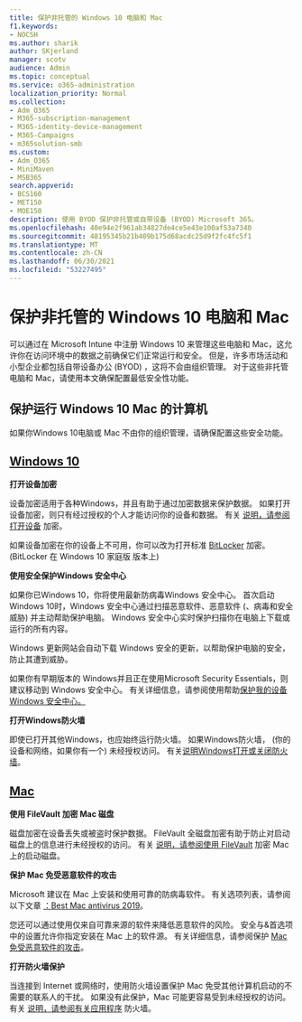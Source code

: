 ```yaml
---
title: 保护非托管的 Windows 10 电脑和 Mac
f1.keywords:
- NOCSH
ms.author: sharik
author: SKjerland
manager: scotv
audience: Admin
ms.topic: conceptual
ms.service: o365-administration
localization_priority: Normal
ms.collection:
- Adm_O365
- M365-subscription-management
- M365-identity-device-management
- M365-Campaigns
- m365solution-smb
ms.custom:
- Adm_O365
- MiniMaven
- MSB365
search.appverid:
- BCS160
- MET150
- MOE150
description: 使用 BYOD 保护非托管或自带设备 (BYOD) Microsoft 365。
ms.openlocfilehash: 40e94e2f961ab34827de4ce5e43e100af53a7340
ms.sourcegitcommit: 48195345b21b409b175d68acdc25d9f2fc4fc5f1
ms.translationtype: MT
ms.contentlocale: zh-CN
ms.lasthandoff: 06/30/2021
ms.locfileid: "53227495"
---
```

# <a name="protect-unmanaged-windows-10-pcs-and-macs"></a>保护非托管的 Windows 10 电脑和 Mac

可以通过在 Microsoft Intune 中注册 Windows 10 来管理这些电脑和 Mac，这允许你在访问环境中的数据之前确保它们正常运行和安全。 但是，许多市场活动和小型企业都包括自带设备办公 (BYOD) ，这将不会由组织管理。 对于这些非托管电脑和 Mac，请使用本文确保配置最低安全性功能。

<!--A Windows 10 PC is considered managed after you have completed the following two steps:

1. You (or the admin) set up device and data protection policies in the [setup  wizard](../business/set-up.md).

2. You have [connected your computer to Azure Active Directory](../business/set-up-windows-devices.md) and use your Microsoft 365 username and password to sign in.
3. --> 

## <a name="protect-a-computer-running-windows-10-or-a-mac"></a>保护运行 Windows 10 Mac 的计算机

<!--If you have a PC that is running Windows 10 that is not connected to Microsoft 365, or a Mac, the Microsoft 365 protections do not apply to it, but here are some things you can do to keep your data secure on these devices as well:
-->
如果你Windows 10电脑或 Mac 不由你的组织管理，请确保配置这些安全功能。

## <a name="windows-10"></a>[Windows 10](#tab/Windows10)

**打开设备加密**<p>

设备加密适用于各种Windows，并且有助于通过加密数据来保护数据。 如果打开设备加密，则只有经过授权的个人才能访问你的设备和数据。 有关 [说明，请参阅打开设备](https://support.microsoft.com/help/4028713/windows-10-turn-on-device-encryption) 加密。

 如果设备加密在你的设备上不可用，你可以改为打开标准 [BitLocker](https://support.microsoft.com/help/4028713/windows-10-turn-on-device-encryption) 加密。  (BitLocker 在 Windows 10 家庭版 版本上)  

**使用安全保护Windows 安全中心**<p>
如果你已Windows 10，你将使用最新防病毒Windows 安全中心。 首次启动Windows 10时，Windows 安全中心通过扫描恶意软件、恶意软件 (、病毒和安全威胁) 并主动帮助保护电脑。 Windows 安全中心实时保护扫描你在电脑上下载或运行的所有内容。

Windows 更新网站会自动下载 Windows 安全的更新，以帮助保护电脑的安全，防止其遭到威胁。

如果你有早期版本的 Windows并且正在使用Microsoft Security Essentials，则建议移动到 Windows 安全中心。 有关详细信息，请参阅使用帮助[保护我的设备Windows 安全中心。](https://support.microsoft.com/help/17464/windows-10-help-protect-my-device-with-windows-security)

**打开Windows防火墙**<p>
即使已打开其他Windows，也应始终运行防火墙。 如果Windows防火墙， (你的设备和网络，如果你有一个) 未经授权访问。 有关[说明Windows打开或关闭防火墙](https://support.microsoft.com/help/4028544/windows-10-turn-windows-defender-firewall-on-or-off)。

## <a name="mac"></a>[Mac](#tab/Mac)

**使用 FileVault 加密 Mac 磁盘**<p>
磁盘加密在设备丢失或被盗时保护数据。 FileVault 全磁盘加密有助于防止对启动磁盘上的信息进行未经授权的访问。 有关 [说明，请参阅使用 FileVault](https://support.apple.com/HT204837) 加密 Mac 上的启动磁盘。

**保护 Mac 免受恶意软件的攻击**<p>
Microsoft 建议在 Mac 上安装和使用可靠的防病毒软件。 有关选项列表，请参阅以下文章 [：Best Mac antivirus 2019](https://www.macworld.co.uk/feature/mac-software/mac-antivirus-3672182/)。

您还可以通过使用仅来自可靠来源的软件来降低恶意软件的风险。 安全与&首选项中的设置允许你指定安装在 Mac 上的软件源。 有关详细信息，请参阅保护 [Mac 免受恶意软件的攻击](https://support.apple.com/kb/PH25087)。

**打开防火墙保护**<p>
当连接到 Internet 或网络时，使用防火墙设置保护 Mac 免受其他计算机启动的不需要的联系人的干扰。 如果没有此保护，Mac 可能更容易受到未经授权的访问。 有关 [说明，请参阅有关应用程序](https://support.apple.com/HT201642) 防火墙。
